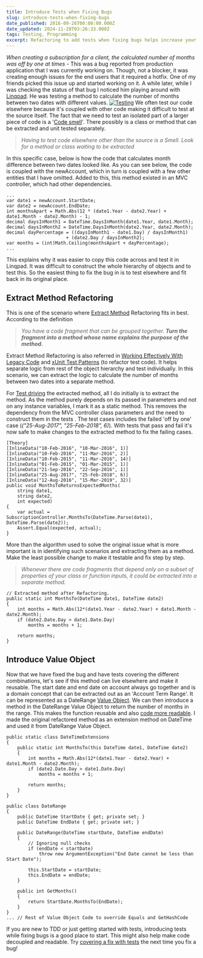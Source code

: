 ```yaml
---
title: Introduce Tests when Fixing Bugs
slug: introduce-tests-when-fixing-bugs
date_published: 2016-09-26T00:00:00.000Z
date_updated: 2024-11-28T03:26:33.000Z
tags: Testing, Programming
excerpt: Refactoring to add tests when fixing bugs helps increase your confidence and grow your test coverage.
---
```


*When creating a subscription for a client, the calculated number of months was off by one at times* - This was a bug reported from production application that I was currently working on. Though, not a blocker, it was creating enough issues for the end users that it required a hotfix. One of my friends picked this issue up and started working on it. A while later, while I was checking the status of that bug I noticed him playing around with [Linqpad](https://www.linqpad.net/). He was testing a method to calculate the number of months between two dates with different values.
[![Testing](__GHOST_URL__/content/images/testing.jpg)](https://www.flickr.com/photos/toomore/23066277453)
We often test our code elsewhere because it's coupled with other code making it difficult to test at the source itself. The fact that we need to test an isolated part of a larger piece of code is a '[Code smell](https://en.wikipedia.org/wiki/Code_smell)'. There possibly is a class or method that can be extracted and unit tested separately.

> *Having to test code elsewhere other than the source is a Smell. Look for a method or class waiting to be extracted*

In this specific case, below is how the code that calculates month difference between two dates looked like. As you can see below, the code is coupled with the newAccount, which in turn is coupled with a few other entities that I have omitted. Added to this, this method existed in an MVC controller, which had other dependencies.

    ...
    var date1 = newAccount.StartDate;
    var date2 = newAccount.EndDate;
    int monthsApart = Math.Abs(12 * (date1.Year - date2.Year) + date1.Month - date2.Month) - 1;
    decimal daysInMonth1 = DateTime.DaysInMonth(date1.Year, date1.Month);
    decimal daysInMonth2 = DateTime.DaysInMonth(date2.Year, date2.Month);
    decimal dayPercentage = ((daysInMonth1 - date1.Day) / daysInMonth1)
                          + (date2.Day / daysInMonth2);
    var months = (int)Math.Ceiling(monthsApart + dayPercentage);
    ...
    

This explains why it was easier to copy this code across and test it in Linqpad. It was difficult to construct the whole hierarchy of objects and to test this. So the easiest thing to fix the bug in is to test elsewhere and fit back in its original place.

## Extract Method Refactoring

This is one of the scenario where [Extract Method](http://refactoring.com/catalog/extractMethod.html) Refactoring fits in best. According to the definition

> *You have a code fragment that can be grouped together. **Turn the fragment into a method whose name explains the purpose of the method.***

Extract Method Refactoring is also referred in [Working Effectively With Legacy Code](http://www.amazon.com/gp/product/0131177052/ref=as_li_tl?ie=UTF8&amp;camp=1789&amp;creative=390957&amp;creativeASIN=0131177052&amp;linkCode=as2&amp;tag=rahulpnath-20&amp;linkId=TTKEEYQLEMTOXPPQ) and [xUnit Test Patterns](http://www.amazon.com/gp/product/0131495054/ref=as_li_tl?ie=UTF8&amp;camp=1789&amp;creative=390957&amp;creativeASIN=0131495054&amp;linkCode=as2&amp;tag=rahulpnath-20&amp;linkId=XR55UAOEPPMVMFK3) (to refactor test code). It helps separate logic from rest of the object hierarchy and test individually. In this scenario, we can extract the logic to calculate the number of months between two dates into a separate method.

For [Test driving](http://butunclebob.com/ArticleS.UncleBob.TheThreeRulesOfTdd) the extracted method, all I do initially is to extract the method. As the method purely depends on its passed in parameters and not on any instance variables, I mark it as a static method. This removes the dependency from the MVC controller class parameters and the need to construct them in the tests . The test cases includes the failed 'off by one' case (*("25-Aug-2017", "25-Feb-2018", 6)*). With tests that pass and fail it's now safe to make changes to the extracted method to fix the failing cases.

    [Theory]
    [InlineData("10-Feb-2016", "10-Mar-2016", 1)]
    [InlineData("10-Feb-2016", "11-Mar-2016", 2)]
    [InlineData("10-Feb-2015", "11-Mar-2016", 14)]
    [InlineData("01-Feb-2015", "01-Mar-2015", 1)]
    [InlineData("21-Sep-2016", "22-Sep-2016", 1)]
    [InlineData("25-Aug-2017", "25-Feb-2018", 6)]
    [InlineData("12-Aug-2016", "15-Mar-2019", 32)]
    public void MonthsToReturnsExpectedMonths(
        string date1,
        string date2,
        int expected)
    {
        var actual = SubscriptionController.MonthsTo(DateTime.Parse(date1), DateTime.Parse(date2));
        Assert.Equal(expected, actual);
    }
    

More than the algorithm used to solve the original issue what is more important is in identifying such scenarios and extracting them as a method. Make the least possible change to make it testable and fix step by step.

> *Whenever there are code fragments that depend only on a subset of properties of your class or function inputs, it could be extracted into a separate method.*

    // Extracted method after Refactoring.
    public static int MonthsTo(DateTime date1, DateTime date2)
    {
        int months = Math.Abs(12*(date1.Year - date2.Year) + date1.Month - date2.Month);
        if (date2.Date.Day > date1.Date.Day)
            months = months + 1;
    
        return months;
    }
    

## Introduce Value Object

Now that we have fixed the bug and have tests covering the different combinations, let's see if this method can live elsewhere and make it reusable. The start date and end date on account always go together and is a domain concept that can be extracted out as an 'Account Term Range'. It can be represented as a DateRange [Value Object](__GHOST_URL__/blog/thinking-beyond-primitive-values-value-objects/). We can then introduce a method in the DateRange Value Object to return the number of months in the range. This makes the function reusable and also [code more readable](__GHOST_URL__/blog/refactoring-to-improve-readability-separating-business-language-and-programming-language-semantics/). I made the original refactored method as an extension method on DateTime and used it from DateRange Value Object.

    public static class DateTimeExtensions
    {
        public static int MonthsTo(this DateTime date1, DateTime date2)
        {
            int months = Math.Abs(12*(date1.Year - date2.Year) + date1.Month - date2.Month);
            if (date2.Date.Day > date1.Date.Day)
                months = months + 1;
    
            return months;
        }
    }
    
    public class DateRange
    {
        public DateTime StartDate { get; private set; }
        public DateTime EndDate { get; private set; }
    
        public DateRange(DateTime startDate, DateTime endDate)
        {
            // Ignoring null checks
            if (endDate < startDate)
                throw new ArgumentException("End Date cannot be less than Start Date");
    
            this.StartDate = startDate;
            this.EndDate = endDate;
        }
    
        public int GetMonths()
        {
            return StartDate.MonthsTo(EndDate);
        }
    }
    ... // Rest of Value Object Code to override Equals and GetHashCode
    

If you are new to TDD or just getting started with tests, introducing tests while fixing bugs is a good place to start. This might also help make code decoupled and readable. Try [covering a fix with tests](__GHOST_URL__/blog/is-code-coverage-a-lie/) the next time you fix a bug!
